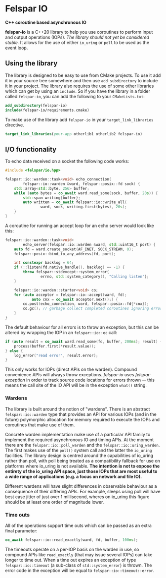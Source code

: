 # Felspar IO

**C++ coroutine based asynchronous IO**


**felspar-io** is a C++20 library to help you use coroutines to perform input and output operations (IOPs). *The library should not yet be considered stable.* It allows for the use of either `io_uring` or `poll` to be used as the event loop.


## Using the library

The library is designed to be easy to use from CMake projects. To use it add it in your source tree somewhere and then use `add_subdirectory` to include it in your project. The library also requires the use of some other libraries which can get by using an `include`. So if you have the library in a folder called `felspar-io`, you can add the following to your `CMakeLists.txt`:

```cmake
add_subdirectory(felspar-io)
include(felspar-io/requirements.cmake)
```

To make use of the library add `felspar-io` in your `target_link_libraries` directive.

```cmake
target_link_libraries(your-app otherlib1 otherlib2 felspar-io)
```


## I/O functionality

To echo data received on a socket the following code works:

```cpp
#include <felspar/io.hpp>

felspar::io::warden::task<void> echo_connection(
        felspar::io::warden &ward, felspar::posix::fd sock) {
    std::array<std::byte, 256> buffer;
    while (auto bytes = co_await ward.read_some(sock, buffer, 20s)) {
        std::span writing{buffer};
        auto written = co_await felspar::io::write_all(
                ward, sock, writing.first(bytes), 20s);
    }
}
```

A coroutine for running an accept loop for an echo server would look like this:

```cpp
felspar::io::warden::task<void>
        echo_server(felspar::io::warden &ward, std::uint16_t port) {
    auto fd = ward.create_socket(AF_INET, SOCK_STREAM, 0);
    felspar::posix::bind_to_any_address(fd, port);

    int constexpr backlog = 64;
    if (::listen(fd.native_handle(), backlog) == -1) {
        throw felspar::stdexcept::system_error{
                errno, std::system_category(), "Calling listen"};
    }

    felspar::io::warden::starter<void> co;
    for (auto acceptor = felspar::io::accept(ward, fd);
            auto cnx = co_await acceptor.next();) {
        co.post(echo_connection, ward, felspar::posix::fd{*cnx});
        co.gc(); // garbage collect completed coroutines ignoring errors
    }
}
```

The default behaviour for all errors is to throw an exception, but this can be altered by wrapping the IOP in an `felspar::io::ec` call:

```cpp
if (auto result = co_await ward.read_some(fd, buffer, 200ms); result) {
    process(buffer.first(*result.value));
} else {
    log_error("read error", result.error);
}
```

This only works for IOPs (direct APIs on the warden). Compound convenience APIs will always throw exceptions. *felspar-io* uses *felspar-exception* in order to track source code locations for errors thrown -- this means the call site of the IO API will be in the exception `what()` string.


### Wardens

The library is built around the notion of "wardens". There is an abstract `felspar::io::warden` type that provides an API for various IOPs (and in the future) polymorphic allocation for memory required to execute the IOPs and coroutines that make use of them.

Concrete warden implementation make use of a particular API family to implement the required asynchronous IO and timing APIs. At the moment there are the `felspar::io::poll_warden` and the `felspar::io::uring_warden`. The first makes use of the `poll()` system call and the latter the `io_uring` facilities. The library design is centred around the capabilities of io_uring rather than poll, with poll being treated as a compatibility fallback for use on platforms where io_uring is not available. **The intention is not to expose the entirety of the io_uring API space, just those IOPs that are most useful to a wide range of applications (e.g. a focus on network and file IO).**

Different wardens will have slight differences in observable behaviour as a consequence of their differing APIs. For example, sleeps using poll will have best case jitter of just over 1 millisecond, wheres on io_uring this figure should be at least one order of magnitude lower.


### Time outs

All of the operations support time outs which can be passed as an extra final parameter:

```cpp
co_await felspar::io::read_exactly(ward, fd, buffer, 100ms);
```

The timeouts operate on a per-IOP basis on the warden in use, so compound APIs like `read_exactly` (that may issue several IOPs) can take longer to time out. When a time out expires an exception of type `felspar::io::timeout` (a sub-class of `std::system_error`) is thrown. The error code in the exception will be equal to `felspar::io::timeout::error`.

